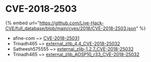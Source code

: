 # CVE-2018-2503
{% embed url="https://github.com/Live-Hack-CVE/full_database/blob/main/cves/2018/CVE-2018-2503.json" %}

* afine-com ~> [CVE-2018-25031](https://www.alice-snow.ru/2018/database/cve-2018-2503/cve-2018-25031-afine-com)
* Trinadh465 ~> [external_zlib_4.4_CVE-2018-25032](https://www.alice-snow.ru/2018/database/cve-2018-2503/external_zlib_4.4_cve-2018-25032-trinadh465)
* Satheesh575555 ~> [external_zlib-1.2.7_CVE-2018-25032](https://www.alice-snow.ru/2018/database/cve-2018-2503/external_zlib-1.2.7_cve-2018-25032-satheesh575555)
* Trinadh465 ~> [external_zlib_AOSP10_r33_CVE-2018-25032](https://www.alice-snow.ru/2018/database/cve-2018-2503/external_zlib_aosp10_r33_cve-2018-25032-trinadh465)